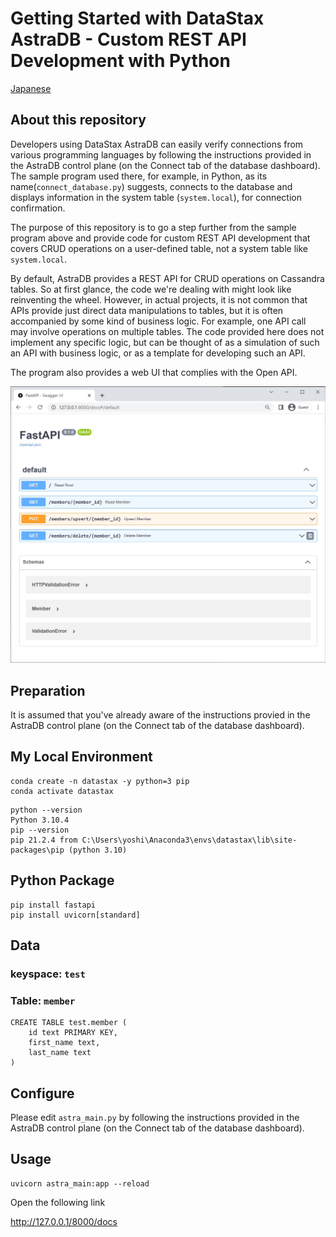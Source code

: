 # Getting Started with DataStax AstraDB - Custom REST API Development with Python

[Japanese](./README-ja.md)

## About this repository
Developers using DataStax AstraDB can easily verify connections from various programming languages by following the instructions provided in the AstraDB control plane (on the Connect tab of the database dashboard).
The sample program used there, for example, in Python, as its name(`connect_database.py`) suggests, connects to the database and displays information in the system table (`system.local`), for connection confirmation.

The purpose of this repository is to go a step further from the sample program above and provide code for custom REST API development that covers CRUD operations on a user-defined table, not a system table like `system.local`.

By default, AstraDB provides a REST API for CRUD operations on Cassandra tables.
So at first glance, the code we're dealing with might look like reinventing the wheel.
However, in actual projects, it is not common that APIs provide just direct data manipulations to tables, but it is often accompanied by some kind of business logic. For example, one API call may involve operations on multiple tables.
The code provided here does not implement any specific logic, but can be thought of as a simulation of such an API with business logic, or as a template for developing such an API.

The program also provides a web UI that complies with the Open API.

![Web UI](./ui.jpg)


## Preparation

It is assumed that you've already aware of the instructions provied in the AstraDB control plane (on the Connect tab of the database dashboard).

## My Local Environment

```
conda create -n datastax -y python=3 pip
conda activate datastax
```

```
python --version
Python 3.10.4
pip --version
pip 21.2.4 from C:\Users\yoshi\Anaconda3\envs\datastax\lib\site-packages\pip (python 3.10)
```

## Python Package

```
pip install fastapi
pip install uvicorn[standard]
```

## Data

### keyspace: `test`

### Table: `member`
```
CREATE TABLE test.member (
    id text PRIMARY KEY,
    first_name text,
    last_name text
) 
```

## Configure

Please edit `astra_main.py` by following the instructions provided in the AstraDB control plane (on the Connect tab of the database dashboard).

## Usage

```
uvicorn astra_main:app --reload
```

Open the following link 

http://127.0.0.1/8000/docs


